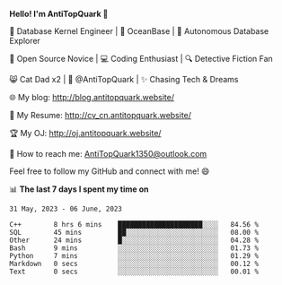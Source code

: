 
**Hello! I'm AntiTopQuark 👋**

🔧 Database Kernel Engineer | 🌊 OceanBase | 🤖 Autonomous Database Explorer

🌱 Open Source Novice | 💻 Coding Enthusiast | 🔍 Detective Fiction Fan

😸 Cat Dad x2 | 🎉 @AntiTopQuark | ✨ Chasing Tech & Dreams

🌐 My blog: http://blog.antitopquark.website/

📄 My Resume: http://cv_cn.antitopquark.website/

🏆 My OJ: http://oj.antitopquark.website/

📧 How to reach me: AntiTopQuark1350@outlook.com

Feel free to follow my GitHub and connect with me! 😄

📊 **The last 7 days I spent my time on** 

<!--START_SECTION:waka-->
```text
31 May, 2023 - 06 June, 2023

C++        8 hrs 6 mins    █████████████████████░░░░   84.56 % 
SQL        45 mins         ██░░░░░░░░░░░░░░░░░░░░░░░   08.00 % 
Other      24 mins         █░░░░░░░░░░░░░░░░░░░░░░░░   04.28 % 
Bash       9 mins          ░░░░░░░░░░░░░░░░░░░░░░░░░   01.73 % 
Python     7 mins          ░░░░░░░░░░░░░░░░░░░░░░░░░   01.29 % 
Markdown   0 secs          ░░░░░░░░░░░░░░░░░░░░░░░░░   00.12 % 
Text       0 secs          ░░░░░░░░░░░░░░░░░░░░░░░░░   00.01 %
```
<!--END_SECTION:waka-->


